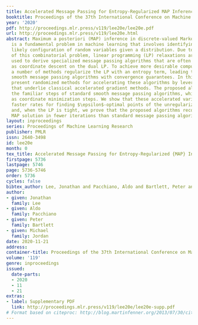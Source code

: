 ```yaml
---
title: Accelerated Message Passing for Entropy-Regularized MAP Inference
booktitle: Proceedings of the 37th International Conference on Machine Learning
year: '2020'
pdf: http://proceedings.mlr.press/v119/lee20e/lee20e.pdf
url: http://proceedings.mlr.press/v119/lee20e.html
abstract: Maximum a posteriori (MAP) inference in discrete-valued Markov random fields
  is a fundamental problem in machine learning that involves identifying the most
  likely configuration of random variables given a distribution. Due to the difficulty
  of this combinatorial problem, linear programming (LP) relaxations are commonly
  used to derive specialized message passing algorithms that are often interpreted
  as coordinate descent on the dual LP. To achieve more desirable computational properties,
  a number of methods regularize the LP with an entropy term, leading to a class of
  smooth message passing algorithms with convergence guarantees. In this paper, we
  present randomized methods for accelerating these algorithms by leveraging techniques
  that underlie classical accelerated gradient methods. The proposed algorithms incorporate
  the familiar steps of standard smooth message passing algorithms, which can be viewed
  as coordinate minimization steps. We show that these accelerated variants achieve
  faster rates for finding $\epsilon$-optimal points of the unregularized problem,
  and, when the LP is tight, we prove that the proposed algorithms recover the true
  MAP solution in fewer iterations than standard message passing algorithms.
layout: inproceedings
series: Proceedings of Machine Learning Research
publisher: PMLR
issn: 2640-3498
id: lee20e
month: 0
tex_title: Accelerated Message Passing for Entropy-Regularized {MAP} Inference
firstpage: 5736
lastpage: 5746
page: 5736-5746
order: 5736
cycles: false
bibtex_author: Lee, Jonathan and Pacchiano, Aldo and Bartlett, Peter and Jordan, Michael
author:
- given: Jonathan
  family: Lee
- given: Aldo
  family: Pacchiano
- given: Peter
  family: Bartlett
- given: Michael
  family: Jordan
date: 2020-11-21
address: 
container-title: Proceedings of the 37th International Conference on Machine Learning
volume: '119'
genre: inproceedings
issued:
  date-parts:
  - 2020
  - 11
  - 21
extras:
- label: Supplementary PDF
  link: http://proceedings.mlr.press/v119/lee20e/lee20e-supp.pdf
# Format based on citeproc: http://blog.martinfenner.org/2013/07/30/citeproc-yaml-for-bibliographies/
---
```

